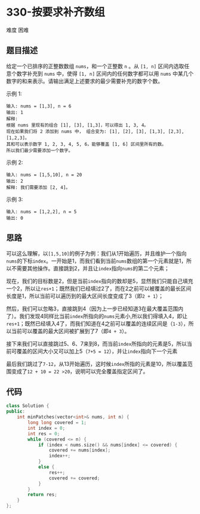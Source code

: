 # 330-按要求补齐数组

难度 困难



## 题目描述

给定一个已排序的正整数数组 `nums`，和一个正整数 `n` 。从 `[1, n]` 区间内选取任意个数字补充到 `nums` 中，使得 `[1, n]` 区间内的任何数字都可以用 `nums` 中某几个数字的和来表示。请输出满足上述要求的最少需要补充的数字个数。

示例 1:
```
输入: nums = [1,3], n = 6
输出: 1 
解释:
根据 nums 里现有的组合 [1], [3], [1,3]，可以得出 1, 3, 4。
现在如果我们将 2 添加到 nums 中， 组合变为: [1], [2], [3], [1,3], [2,3], [1,2,3]。
其和可以表示数字 1, 2, 3, 4, 5, 6，能够覆盖 [1, 6] 区间里所有的数。
所以我们最少需要添加一个数字。
```
示例 2:
```
输入: nums = [1,5,10], n = 20
输出: 2
解释: 我们需要添加 [2, 4]。
```
示例 3:
```
输入: nums = [1,2,2], n = 5
输出: 0
```


## 思路

可以这么理解，以`[1,5,10]`的例子为例：我们从1开始遍历，并且维护一个指向`nums`的下标`index`。一开始是1，而我们看到当前`nums`数组的第一个元素就是1，所以不需要其他操作。直接跳到2，并且让`index`指向`nums`的第二个元素；

现在，我们的目标数是2，但是当前`index`指向的数却是5，显然我们只能自己填充一个2，所以让`res+1`；既然我们已经填过2了，而在2之前可以被覆盖的最长区间长度是1，所以当前可以遍历到的最大区间长度变成了3（即`2 + 1`）；

然后，我们可以忽略3，直接跳到4（因为上一步已经知道3在最大覆盖范围内了）。我们发现4同样比当前`index`所指向的`nums`元素小,所以我们得填入4，即让`res+1`；既然已经填入4了，而我们知道在4之前可以覆盖的连续区间是（`1-3`），所以当前可以覆盖的最大区间被扩展到了7（即`4 + 3`）。

接下来我们可以直接跳过5、6、7来到8，而当前`index`所指向的元素是5，所以当前可覆盖的区间大小又可以加上5（`7+5 = 12`），并让`index`指向下一个元素

最后我们跳过了`7-12`，从13开始遍历，这时候`index`所指的元素是10，所以覆盖范围变成了`12 + 10 = 22 >20`，说明可以完全覆盖指定区间了。



## 代码

```c++
class Solution {
public:
    int minPatches(vector<int>& nums, int n) {
        long long covered = 1;
        int index = 0;
        int res = 0;
        while (covered <= n) {
            if (index < nums.size() && nums[index] <= covered) {
                covered += nums[index];
                index++;
            }
            else {
                res++;
                covered += covered;
            }
        }
        return res;
    }
};
```

